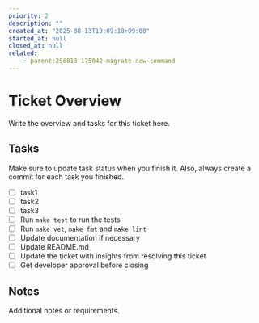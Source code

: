 ```yaml
---
priority: 2
description: ""
created_at: "2025-08-13T19:09:18+09:00"
started_at: null
closed_at: null
related:
    - parent:250813-175042-migrate-new-command
---
```


# Ticket Overview

Write the overview and tasks for this ticket here.

## Tasks
Make sure to update task status when you finish it. Also, always create a commit for each task you finished.

- [ ] task1
- [ ] task2
- [ ] task3
- [ ] Run `make test` to run the tests
- [ ] Run `make vet`, `make fmt` and `make lint`
- [ ] Update documentation if necessary
- [ ] Update README.md
- [ ] Update the ticket with insights from resolving this ticket
- [ ] Get developer approval before closing

## Notes

Additional notes or requirements.